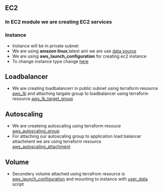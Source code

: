 ## EC2
### In EC2 module we are creating EC2 services 

### Instance
- Instance will be in private subnet
- We are using **amazon linux**,latest ami we are use [data source](https://github.com/sparth510/terraform_vpc_ec2_webserver/blob/e93b5906628f906a64878fa3e89bc7b68abec396/ec2/main.tf#L1)
- We are using **aws_launch_configuration** for creating ec2 instance 
- To change instance type change [here](https://github.com/sparth510/terraform_vpc_ec2_webserver/blob/d44449f5ebd90f282a8d6c701ab92e811797935a/ec2/variable.tf#L10)

## Loadbalancer
- We are creating loadbalancerr in public subnet using terraform resource [aws_lb](https://github.com/sparth510/terraform_vpc_ec2_webserver/blob/e93b5906628f906a64878fa3e89bc7b68abec396/ec2/main.tf#L62) 
 and attaching targate group to loadbalancer using terraform resource [aws_lb_target_group](https://github.com/sparth510/terraform_vpc_ec2_webserver/blob/e93b5906628f906a64878fa3e89bc7b68abec396/ec2/main.tf#L77)
## Autoscaling 

-  We are createing autoscaling using terraform resouce  [aws_autoscaling_group](https://github.com/sparth510/terraform_vpc_ec2_webserver/blob/e93b5906628f906a64878fa3e89bc7b68abec396/ec2/main.tf#L102) 
- For attaching our autoscaling group to application load balancer attachment we are using terraform resource [aws_autoscaling_attachment](https://github.com/sparth510/terraform_vpc_ec2_webserver/blob/e93b5906628f906a64878fa3e89bc7b68abec396/ec2/autoscalling.tf#L29)

## Volume
- Secondery volume attached using terrafrom resource is [aws_launch_configuration](https://github.com/sparth510/terraform_vpc_ec2_webserver/blob/e93b5906628f906a64878fa3e89bc7b68abec396/ec2/autoscalling.tf#L18) and mounting to instance with [user_data](https://github.com/sparth510/terraform_vpc_ec2_webserver/blob/e93b5906628f906a64878fa3e89bc7b68abec396/ec2/autoscalling.tf#L14) script